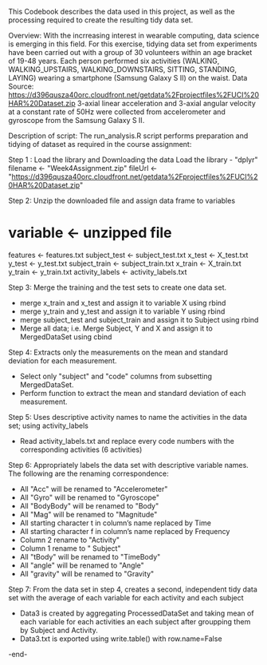 This Codebook describes the data used in this project, as well as the processing required to create the resulting tidy data set.

Overview: 
With the incrreasing interest in wearable computing, data science is emerging in this     field. For this exercise, tidying data set from experiments have been carried out with a group of 30 volunteers within an age bracket of 19-48 years. Each person performed six activities (WALKING, WALKING_UPSTAIRS, WALKING_DOWNSTAIRS, SITTING, STANDING, LAYING) wearing a smartphone (Samsung Galaxy S II) on the waist. Data Source: https://d396qusza40orc.cloudfront.net/getdata%2Fprojectfiles%2FUCI%20HAR%20Dataset.zip
3-axial linear acceleration and 3-axial angular velocity at a constant rate of 50Hz were collected from accelerometer and gyroscope from the Samsung Galaxy S II. 

Description of script:
The run_analysis.R script performs preparation and tidying of dataset as required in the course assignment:

Step 1 : Load the library and Downloading the data
Load the library - "dplyr"
filename <- "Week4Assignment.zip"
fileUrl <- "https://d396qusza40orc.cloudfront.net/getdata%2Fprojectfiles%2FUCI%20HAR%20Dataset.zip"

Step 2: Unzip the downloaded file and assign data frame to variables
# variable <- unzipped file #
features <- features.txt
subject_test <- subject_test.txt
x_test <- X_test.txt
y_test <- y_test.txt
subject_train <- subject_train.txt
x_train <- X_train.txt
y_train <- y_train.txt
activity_labels <- activity_labels.txt

Step 3: Merge the training and the test sets to create one data set.
 - merge x_train and x_test and assign it to variable X using rbind
 - merge y_train and y_test and assign it to variable Y using rbind
 - merge subject_test and subject_train and assign it to Subject using rbind
 - Merge all data; i.e. Merge Subject, Y and X and assign it to MergedDataSet using cbind

Step 4: Extracts only the measurements on the mean and standard deviation for each measurement.
  - Select only "subject" and "code" columns from subsetting MergedDataSet. 
  - Perform function to extract the mean and standard deviation of each measurement. 
  
Step 5: Uses descriptive activity names to name the activities in the data set; using activity_labels
  - Read activity_labels.txt and replace every code numbers with the corresponding activities (6 activities)
  
Step 6: Appropriately labels the data set with descriptive variable names. The following are the renaming correspondence:
  - All "Acc" will be renamed to "Accelerometer"
  - All "Gyro" will be renamed to "Gyroscope"
  - All "BodyBody" will be renamed to "Body"
  - All "Mag" will be renamed to  "Magnitude"
  - All starting character t in column’s name replaced by Time
  - All starting character f in column’s name replaced by Frequency
  - Column 2 rename to "Activity"
  - Column 1 rename to " Subject"
  - All "tBody" will be renamed to "TimeBody"
  - All "angle" will be renamed to "Angle"
  - All "gravity" will be renamed to "Gravity"
  
Step 7: From the data set in step 4, creates a second, independent tidy data set with the average of each variable for each activity and each subject
  - Data3 is created by aggregating ProcessedDataSet and taking mean of each variable     for each activities an each subject after groupping them by Subject and Activity.
   - Data3.txt is exported using write.table() with row.name=False
  
  -end-
